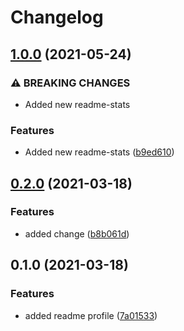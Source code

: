 # Changelog

## [1.0.0](https://www.github.com/devops-adeel/devops-adeel/compare/v0.2.0...v1.0.0) (2021-05-24)


### ⚠ BREAKING CHANGES

* Added new readme-stats

### Features

* Added new readme-stats ([b9ed610](https://www.github.com/devops-adeel/devops-adeel/commit/b9ed6109176c085102cc2621091ba6ef55818b19))

## [0.2.0](https://www.github.com/devops-adeel/devops-adeel/compare/v0.1.0...v0.2.0) (2021-03-18)


### Features

* added change ([b8b061d](https://www.github.com/devops-adeel/devops-adeel/commit/b8b061d49b54953e86e1935b33006bd9485564b3))

## 0.1.0 (2021-03-18)


### Features

* added readme profile ([7a01533](https://www.github.com/devops-adeel/devops-adeel/commit/7a01533220600277bd8f6c759e68d4b5c859f082))

